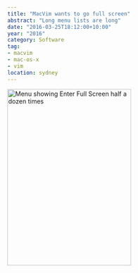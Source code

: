 ```yaml
---
title: "MacVim wants to go full screen"
abstract: "Long menu lists are long"
date: "2016-03-25T18:12:00+10:00"
year: "2016"
category: Software
tag:
- macvim
- mac-os-x
- vim
location: sydney
---
```

<p><img src="https://rubenerd.com/files/2016/screenie.vim.fullscreen.png" alt="Menu showing Enter Full Screen half a dozen times" style="width:281px; height:401px;" /></p>

